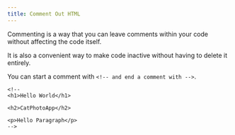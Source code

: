 ```yaml
---
title: Comment Out HTML
---
```

Commenting is a way that you can leave comments within your code without affecting the code itself.

It is also a convenient way to make code inactive without having to delete it entirely.

You can start a comment with `<!-- and end a comment with -->`.

    <!--
    <h1>Hello World</h1>

    <h2>CatPhotoApp</h2>

    <p>Hello Paragraph</p>
    -->